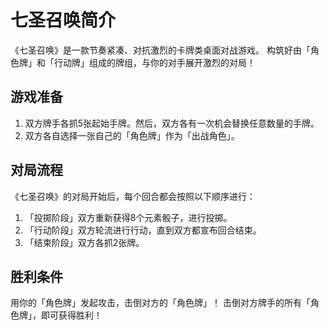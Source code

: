 # 七圣召唤简介

《七圣召唤》是一款节奏紧凑、对抗激烈的卡牌类桌面对战游戏。
构筑好由「角色牌」和「行动牌」组成的牌组，与你的对手展开激烈的对局！

## 游戏准备

1. 双方牌手各抓5张起始手牌。然后，双方各有一次机会替换任意数量的手牌。
1. 双方各自选择一张自己的「角色牌」作为「出战角色」。

## 对局流程

《七圣召唤》的对局开始后，每个回合都会按照以下顺序进行：
1. 「投掷阶段」双方重新获得8个元素骰子，进行投掷。
1. 「行动阶段」双方轮流进行行动，直到双方都宣布回合结束。
1. 「结束阶段」双方各抓2张牌。

## 胜利条件

用你的「角色牌」发起攻击，击倒对方的「角色牌」！
击倒对方牌手的所有「角色牌」，即可获得胜利！
